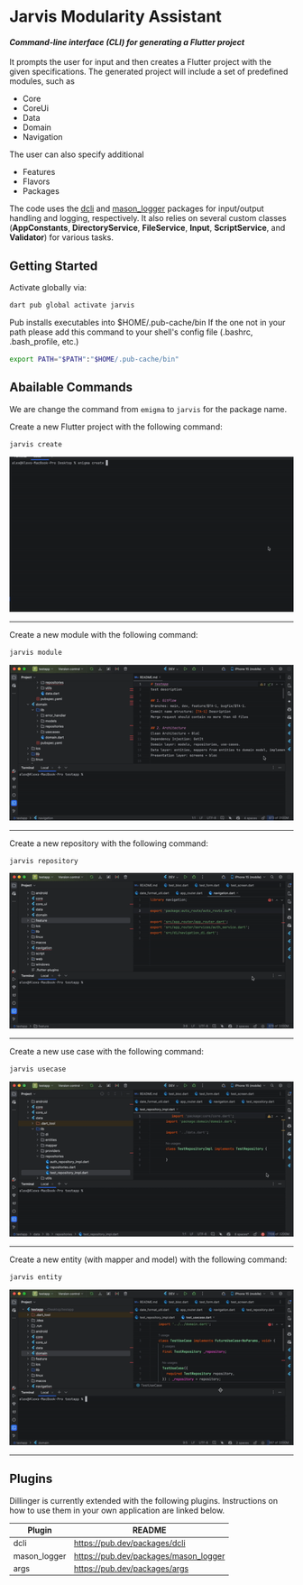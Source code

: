 # Jarvis Modularity Assistant
#### _Command-line interface (CLI) for generating a Flutter project_


It prompts the user for input and then creates a Flutter project with the given specifications. The generated project will include a set of predefined modules, such as
- Core
- CoreUi
- Data
- Domain
- Navigation

The user can also specify additional
- Features
- Flavors
- Packages

The code uses the [dcli](https://pub.dev/packages/dcli) and [mason_logger](https://pub.dev/packages/mason_logger) packages for input/output handling and logging, respectively. It also relies on several custom classes (**AppConstants**, **DirectoryService**, **FileService**, **Input**, **ScriptService**, and **Validator**) for various tasks.

## Getting Started

Activate globally via:
```sh
dart pub global activate jarvis
```
Pub installs executables into $HOME/.pub-cache/bin
If the one not in your path please add this command to your shell's config file (.bashrc, .bash_profile, etc.)

```sh
export PATH="$PATH":"$HOME/.pub-cache/bin"
```

## Abailable Commands
We are change the command from `emigma` to `jarvis` for the package name.

Create a new Flutter project with the following command:
```sh
jarvis create
```
![create_readme.gif](doc%2Freadme%2Fcreate_readme.gif)

______________________________________________
Create a new module with the following command:
```sh
jarvis module
```
![create_module.gif](doc%2Freadme%2Fcreate_module.gif)

______________________________________________
Create a new repository with the following command:
```sh
jarvis repository
```
![create_repo.gif](doc%2Freadme%2Fcreate_repo.gif)

______________________________________________
Create a new use case with the following command:
```sh
jarvis usecase
```
![create_usecase.gif](doc%2Freadme%2Fcreate_usecase.gif)

______________________________________________
Create a new entity (with mapper and model) with the following command:
```sh
jarvis entity
```
![create_entity.gif](doc%2Freadme%2Fcreate_entity.gif)

______________________________________________

## Plugins

Dillinger is currently extended with the following plugins.
Instructions on how to use them in your own application are linked below.

| Plugin | README |
| ------ | ------ |
| dcli | https://pub.dev/packages/dcli |
| mason_logger | https://pub.dev/packages/mason_logger |
| args | https://pub.dev/packages/args |


